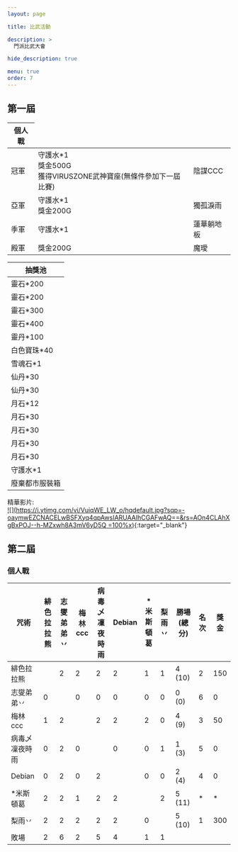 ```yaml
---
layout: page

title: 比武活動

description: >
  門派比武大會

hide_description: true

menu: true
order: 7
---
```


## 第一屆
<table>
  <thead>
    <tr>
      <th>個人戰</th>
    </tr>
  </thead>
  <tbody>
    <tr>
      <td>冠軍</td>
      <td>守護水*1<br />獎金500G<br />獲得VIRUSZONE武神寶座(無條件參加下一屆比賽)</td>
      <td>陰謀CCC</td>
    </tr>
    <tr>
      <td>亞軍</td>
      <td>守護水*1<br />獎金200G</td>
      <td>獨孤淚雨</td>
    </tr>
    <tr>
      <td>季軍</td>
      <td>守護水*1</td>
      <td>蓮華躺地板</td>
    </tr>
    <tr>
      <td>殿軍</td>
      <td>獎金200G</td>
      <td>魔璦</td>
    </tr>
  </tbody>
</table>

| 抽獎池         |
|----------------|
| 靈石*200       |
| 靈石*200       |
| 靈石*300       |
| 靈石*400       |
| 靈丹*100       |
| 白色寶珠*40    |
| 雪魂石*1       |
| 仙丹*30        |
| 仙丹*30        |
| 月石*12        |
| 月石*30        |
| 月石*30        |
| 月石*30        |
| 月石*30        |
| 守護水*1       |
| 廢棄都市服裝箱 |

精華影片:  
[![](https://i.ytimg.com/vi/VuiqWE_LW_o/hqdefault.jpg?sqp=-oaymwEZCNACELwBSFXyq4qpAwsIARUAAIhCGAFwAQ==&rs=AOn4CLAhXgBxPOJ--h-MZxwh8A3mV6yD5Q =100%x)](https://www.youtube.com/watch?v=VuiqWE_LW_o "第一屆 精彩集錦"){:target="_blank"}

## 第二屆
### 個人戰
<table>
<thead><tr><th>咒術</th><th>緋色拉拉熊</th><th>志燮弟弟丷</th><th>梅林ccc</th><th>病毒乄凜夜時雨</th><th>Debian</th><th>*米斯頓葛</th><th>梨雨丷</th><th>勝場 (總分)</th><th>名次</th><th>獎金</th></tr></thead><tbody>
 <tr><td>緋色拉拉熊</td><td>&nbsp;</td><td>2</td><td>2</td><td>2</td><td>2</td><td>1</td><td>1</td><td>4 (10)</td><td>2</td><td>150</td></tr>
 <tr><td>志燮弟弟丷</td><td>0</td><td>&nbsp;</td><td>0</td><td>0</td><td>0</td><td>0</td><td>0</td><td>0 (0)</td><td>6</td><td>0</td></tr>
 <tr><td>梅林ccc</td><td>1</td><td>2</td><td>&nbsp;</td><td>2</td><td>2</td><td>2</td><td>0</td><td>4 (9)</td><td>3</td><td>50</td></tr>
 <tr><td>病毒乄凜夜時雨</td><td>0</td><td>2</td><td>0</td><td>&nbsp;</td><td>0</td><td>0</td><td>1</td><td>1 (3)</td><td>5</td><td>0</td></tr>
 <tr><td>Debian</td><td>0</td><td>2</td><td>0</td><td>2</td><td>&nbsp;</td><td>0</td><td>0</td><td>2 (4)</td><td>4</td><td>0</td></tr>
 <tr><td>*米斯頓葛</td><td>2</td><td>2</td><td>1</td><td>2</td><td>2</td><td>&nbsp;</td><td>2</td><td>5 (11)</td><td>*</td><td>*</td></tr>
 <tr><td>梨雨丷</td><td>2</td><td>2</td><td>2</td><td>2</td><td>2</td><td>0</td><td>&nbsp;</td><td>5 (10)</td><td>1</td><td>300</td></tr>
 <tr><td>敗場</td><td>2</td><td>6</td><td>2</td><td>5</td><td>4</td><td>1</td><td>1</td><td>&nbsp;</td><td>&nbsp;</td><td></td></tr>
</tbody></table>